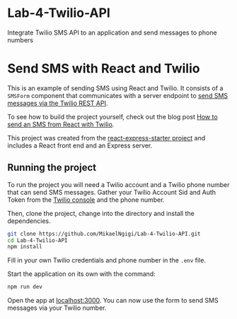 # Lab-4-Twilio-API
Integrate Twilio SMS API to an application and send messages to phone numbers

# Send SMS with React and Twilio

This is an example of sending SMS using React and Twilio. It consists of a `SMSForm` component that communicates with a server endpoint to [send SMS messages via the Twilio REST API](https://www.twilio.com/docs/sms/send-messages).

To see how to build the project yourself, check out the blog post [How to send an SMS from React with Twilio](https://www.twilio.com/blog/send-an-sms-react-twilio).

This project was created from the [react-express-starter project](https://github.com/philnash/react-express-starter) and includes a React front end and an Express server.

## Running the project

To run the project you will need a Twilio account and a Twilio phone number that can send SMS messages. Gather your Twilio Account Sid and Auth Token from the [Twilio console](https://www.twilio.com/console) and the phone number.

Then, clone the project, change into the directory and install the dependencies.

```bash
git clone https://github.com/MikaelNgigi/Lab-4-Twilio-API.git
cd Lab-4-Twilio-API
npm install
```

Fill in your own Twilio credentials and phone number in the `.env` file.

Start the application on its own with the command:

```bash
npm run dev
```

Open the app at [localhost:3000](http://localhost:3000). You can now use the form to send SMS messages via your Twilio number.
